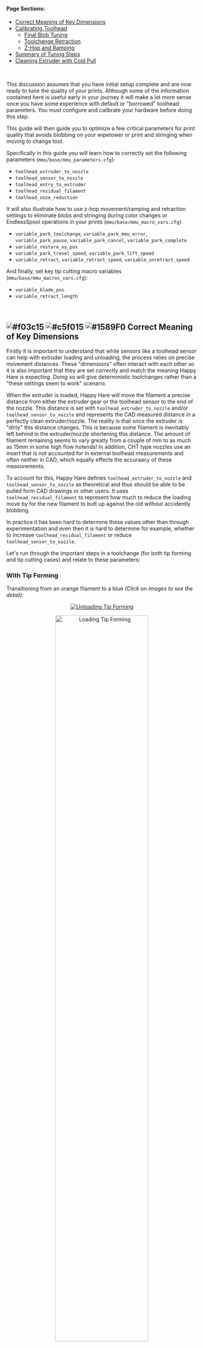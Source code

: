 #### Page Sections:
- [Correct Meaning of Key Dimensions](#---correct-meaning-of-key-dimensions)
- [Calibrating Toolhead](#---calibrating-toolhead)
  - [Final Blob Tuning](#---final-blob-tuning---toolhead_ooze_reduction)
  - [Toolchange Retraction](#---tool-change-retraction)
  - [Z-Hop and Ramping](#---z-hop-and-ramping)
- [Summary of Tuning Steps](#---summary-of-tuning-steps)
- [Cleaning Extruder with Cold Pull](#---cleaning-extruder-with-a-cold-pull)

<br>

This discussion assumes that you have initial setup complete and are now ready to tune the quality of your prints. Although some of the information contained here is useful early in your journey it will make a lot more sense once you have some experience with default or "borrowed" toolhead parameters. You *must* configure and calibrate your hardware before doing this step.

This guide will then guide you to optimize a few critical parameters for print quality that avoids blobbing on your wipetower or print and stringing when moving to change tool.

Specifically in this guide you will learn how to correctly set the following parameters (`mmu/base/mmu_parameters.cfg`):
- `toolhead_extruder_to_nozzle`
- `toolhead_sensor_to_nozzle`
- `toolhead_entry_to_extruder`
- `toolhead_residual_filament`
- `toolhead_ooze_reduction`

It will also illustrate how to use z-hop movement/ramping and retraction settings to eliminate blobs and stringing during color changes or EndlessSpool operations in your prints (`mmu/base/mmu_macro_vars.cfg`):
- `variable_park_toolchange`, `variable_park_mmu_error`, `variable_park_pause`, `variable_park_cancel`, `variable_park_complete`
- `variable_restore_xy_pos`
- `variable_park_travel_speed`, `variable_park_lift_speed`
- `variable_retract`, `variable_retract_speed`, `variable_unretract_speed`

And finally, set key tip cutting macro variables (`mmu/base/mmu_macros_vars.cfg`):
- `variable_blade_pos`
- `variable_retract_length`

<br>

## ![#f03c15](assets/f03c15.png) ![#c5f015](assets/c5f015.png) ![#1589F0](assets/1589F0.png) Correct Meaning of Key Dimensions

Firstly it is important to understand that while sensors like a toolhead sensor can help with extruder loading and unloading, the process relies on precise movement distances. These "dimensions" often interact with each other so it is also important that they are set correctly and match the meaning Happy Hare is expecting. Doing so will give deterministic toolchanges rather than a "these settings seem to work" scenario.

When the extruder is loaded, Happy Hare will move the filament a precise distance from either the extruder gear or the toolhead sensor to the end of the nozzle. This distance is set with `toolhead_extruder_to_nozzle` and/or `toolhead_sensor_to_nozzle` and represents the CAD measured distance in a perfectly clean extruder/nozzle. The reality is that once the extruder is "dirty" this distance changes. This is because some filament is inevitably left behind in the extruder/nozzle shortening this distance. The amount of filament remaining seems to vary greatly from a couple of mm to as much as 15mm in some high flow hotends! In addition, CHT type nozzles use an insert that is not accounted for in external toolhead measurements and often neither in CAD, which equally effects the accuraacy of these measurements. 

To account for this, Happy Hare defines `toolhead_extruder_to_nozzle` and `toolhead_sensor_to_nozzle` as theoretical and thus should be able to be pulled form CAD drawings or other users. It uses `toolhead_residual_filament` to represent how much to reduce the loading move by for the new filament to butt up against the old without accidently blobbing.

In practice it has been hard to determine these values other than through experimentation and even then it is hard to determine for example, whether to increase `toolhead_residual_filament` or reduce `toolhead_sensor_to_nozzle`.

Let's run through the important steps in a toolchange (for both tip forming and tip cutting cases) and relate to these parameters:

### With Tip Forming

Transitioning from an orange filament to a blue _(Click on images to see the detail)_:

<p align="center"><a href="https://github.com/Enraged-Rabbit-Community/ERCF_v2/blob/master/Documentation/assets/Unloading_Tip_Forming.png"><img src="https://github.com/Enraged-Rabbit-Community/ERCF_v2/blob/master/Documentation/assets/Unloading_Tip_Forming.png" alt="Unloading Tip Forming"></a></p>
<p align="center"><a href="https://github.com/Enraged-Rabbit-Community/ERCF_v2/blob/master/Documentation/assets/Loading_Tip_Forming.png"><img src="https://github.com/Enraged-Rabbit-Community/ERCF_v2/blob/master/Documentation/assets/Loading_Tip_Forming.png" alt="Loading Tip Forming" width="70%"></a></p>

<br>

### With Toolhead Tip Cutting

With toolhead tip cutting the procedure is a little more complex and introduces two additional macro variables (defined in `mmu_macro_vars.cfg` that configure the tip cutting logic):

<p align="center"><a href="https://github.com/Enraged-Rabbit-Community/ERCF_v2/blob/master/Documentation/assets/Unloading_Tip_Cutting.png"><img src="https://github.com/Enraged-Rabbit-Community/ERCF_v2/blob/master/Documentation/assets/Unloading_Tip_Cutting.png" alt="Unloading Tip Cutting"></a></p>
<p align="center"><a href="https://github.com/Enraged-Rabbit-Community/ERCF_v2/blob/master/Documentation/assets/Loading_Tip_Cutting.png"><img src="https://github.com/Enraged-Rabbit-Community/ERCF_v2/blob/master/Documentation/assets/Loading_Tip_Cutting.png" alt="Loading Tip Cutting" width="70%"></a></p>

Note that the cut piece of filament remaining and the residual filament are automatically accounted for by Happy Hare so long as you have configured the parameters exactly as defined in this illustration.

> [!TIP] 
> The printer variable `printer.mmu.extruder_filament_remaining` contains the total length of filament left in the extruder combining both the `toolhead_residual_filament` and length of any cut tip.<br>
> Related is the printer variable `printer.mmu.toolchange_purge_volume` that calculates the total volume of filament to be purged by summing both the slicer tool map purge volume and the volume of this remaining material.

<br>

> [!IMPORTANT]  
> 1. The really important reference point is the internal nozzle "shoulder". This is considered the 0mm reference point for most parameters. For CHT nozzle this will be further away from the tip than regular nozzles.
> 2. You can see how the `toolhead_XXX_to_nozzle` settings and `toolhead_residual_filament` are related, so while you can tune the former and ignore latter, it is recommended you use them correctly so that Happy Hare is able to control the filament movement when loading and unloading the toolhead and correctly influence purge volumes.
> 3. `toolhead_residual_filament` is dependent on your extruder and nozzle. High flow and CHT systems generally have a much higher value i.e. more residual filament left over in the extruder) than regular ones.

<br>

## ![#f03c15](assets/f03c15.png) ![#c5f015](assets/c5f015.png) ![#1589F0](assets/1589F0.png) Calibrating Toolhead

Ok, now you know what the correct meaning of the dimensions are the next question is how to discover them for your setup. For everything other than `toolhead_residual_filament` it is possible to use accurate CAD models to measure them (remember to use the internal shoulder in the nozzle). This can be a challenge if using a CHT nozzle as shown below.

<p align="center"><a href="https://github.com/Enraged-Rabbit-Community/ERCF_v2/blob/master/Documentation/assets/CHT_Cutaway.png"><img src="https://github.com/Enraged-Rabbit-Community/ERCF_v2/blob/master/Documentation/assets/CHT_Cutaway.png" alt="CHT Cutaway" width="40%"></a></p>

If you have a toolhead sensor there is now an automated way to measure! If not, then you can refer to this wiki in the future, where we will aim to collate verified measurements for common toolhead combinations and once you have those set, you can experiment to discover the correct `toolhead_residual_filament` setting.

If you have a toolhead sensor continue reading below.

Now Happy Hare can help with a new `MMU_CALIBRATE_TOOLHEAD` command.

<br>

### ✅ Step 1: Perform a cold pull to empty your nozzle

This process requires you to start with a CLEAN (as in empty) extruder and nozzle. To do this you need to perform a cold pull. During this operation, you warm up the extruder, purge some filament, then let the nozzle cool. At the right temperature and using a bit of force you manually pull the filament out pulling with it all the old residue as well as any carbon deposits. This is something that most of you probably already know how to do, but for those that need help, or want a more convenient way to perform it you can run the supplied `MMU_COLD_PULL` macro and follow the directions displayed in the console. This is documented [later in this page](#---cleaning-extruder-with-a-cold-pull).

<br>

### ✅ Step 2: Calibrate the empty toolhead dimensions

If you have removed the Bowden tube, reattach it to the toolhead, and prepare the MMU bu selecting the gate you with to use. Ensure filament is available and parked at the gate but don't load the extruder yet.

Then run:

> MMU\_CALIBRATE\_TOOLHEAD CLEAN=1

(optionally add `SAVE=0`)

This will perform a number of probing moves with a cold extruder and report back the empty toolhead parameters. For example:

```
Reminder:
1) 'CLEAN=1' with clean extruder for: toolhead_extruder_to_nozzle, toolhead_sensor_to_nozzle (and toolhead_entry_to_extruder)
2) No flags with dirty extruder (no cut tip) for: toolhead_residual_filament (and toolhead_entry_to_extruder)
3) 'CUT=1' holding blade in for: variable_blade_pos
Desired gate should be selected but the filament unloaded

Modifying MMU gear stepper run current to 40% for collision detection
Run Current: 0.21A Hold Current: 0.09A
Restoring MMU gear stepper run current to 100% configured
Run Current: 0.49A Hold Current: 0.09A
Measuring clean toolhead dimensions after cold pull...
Measured toolhead_sensor_to_nozzle: 62.1
Measured toolhead_extruder_to_nozzle: 70.6
Measured toolhead_entry_to_extruder: 7.9
-----------------------------------
Calibration Results (clean nozzle):
> toolhead_extruder_to_nozzle: 70.6 (currently: 70.0)
> toolhead_sensor_to_nozzle: 62.1 (currently: 62.0)
> toolhead_entry_to_extruder: 7.9 (currently: 8.5)
-----------------------------------
New toolhead calibration active until restart. Update mmu_parameters.cfg to persist settings
```

Assuming you didn't run with the `SAVE=0` option this will temporarily adjust your toolhead parameters, but it will not save them in the configuration files.

> [!TIP]  
> 1. You must note these down and manually update `mmu_parameters.cfg` for them to persist across a restart. Do this once you have finished the complete calibration guide on this page.
> 2. If you want to validate your results, you can run the process again before the next step. You can add the `SAVE=0` parameter to skip updating those variables. Just be mindful that the filament will grind a little in the gears and extruder, so make sure you eject the filament fully from you MMU, cut the used portion and try with a new filament segment again.
> 3. If you have a filament tension/compression sensor like Belay installed on your bowden path, make sure you "lock" it in place so it doesn't move. It is important that the filament path length stays static throughout the calibration process. You can either remove it and install a coupler or simply hold it firmely in its fully extended position when the calibration commands are run.

<table>
<tr>
<td>

Because the extruder was empty we were able to establish the position of the internal nozzle shoulder as well (almost magically) the `toolhead_extruder_to_nozzle`, `toolhead_sensor_nozzle` and `toolhead_entry_to_extruder` distances.

</td>
<td width=30%>
<a href="https://github.com/Enraged-Rabbit-Community/ERCF_v2/blob/master/Documentation/assets/Probe_Nozzle_Shoulder.png"><img src="https://github.com/Enraged-Rabbit-Community/ERCF_v2/blob/master/Documentation/assets/Probe_Nozzle_Shoulder.png" alt="Probe Nozzle Shoulder"></a>
</td>
</tr>
</table>

<br>

### ✅ Step 3: Load (dirty) the nozzle with filament

During this operation we will load filament all the way to the end of the nozzle tip and extrude some. We will then unload the extruder simulating the amount of molten filament that will be left over inside the nozzle tip when filament is ejected.

As the previous step may have ground your filament a little, make sure you unload your filament from the MMU, remove it, cut any used parts and re-insert at the gate. This will ensure you start this step with a fresh piece of the same filament, improving the accuracy of your results.

#### If you are using tip forming:

Heat up your extruder to your filament print temperature , and run the load and unload filament macros as below:
1. `MMU_LOAD` or `Tx`
2. Manually extrude some filament using the printer’s web interface
3. `MMU_UNLOAD`
4. Switch off your nozzle heater (set the nozzle temperature to 0°C)

#### If you are using tip cutting:
As the tip cutting operation would normally leave additional filament in the toolhead that we don’t want, the dirtying of the extruder is slightly different to the above and avoids the actual cutting action:
1. `MMU_LOAD` or `Tx`
2. Manually extrude some filament using the printer’s web interface
3. `MMU_UNLOAD SKIP_TIP=1` (notice the option)
5. Switch off your nozzle heater (set the nozzle temperature to 0°C)

<br>

### ✅ Step 4: Calibrate residual filament (with dirty nozzle)

Now that the nozzle is “dirty” and simulating the left over material after a filament ejection, it is time to calibrate the residual filament parameter.

To do this, run the below command, with no arguments.

> MMU\_CALIBRATE\_TOOLHEAD
```
...blah blah blah...
-----------------------------------
Calibration Results (dirty nozzle):
> toolhead_residual_filament: 3.0 (currently: 3.4)
-----------------------------------
New calibrated ooze reduction active until restart. Update mmu_parameters.cfg to persist
```

> [!TIP]  
> 1. You can run a dirty calibration as often as you like and to see if it differs with different filament types, changes you make to your tip forming macro, etc.
> 2. Just be mindful that filament will grind a little in the gears & the extruder, so make sure you eject the filament fully from your MMU, cut the used portion and try with a new filament segment again.
> 3. If you are curious, you can also use it as a trick way to measure the "filament_remaining" after tip cutting, validating that you are not cutting molten filament. Just remember to use the SAVE=0 option because you DON'T want to `toolhead_residual_filament` to include the cut piece of filament!
> 4. Again you can use the optional command SAVE=0 to skip saving the results in memory. 
> 5. If you don’t have a filament cutter, the calibration process is done. Make sure you note down the above measurements and update them together with the ones from the first step in your `mmu_parameters.cfg` file. If you do have a filament cutter, make sure you follow step 4 below.  
> 6. If you have a belay sensor (filament tension/compression sensor) installed on your Bowden path, make sure you “lock” it in place so it doesn’t move. It is important that the filament path length stays static throughout the calibration process. You can either remove it and install a coupler or simply hold it firmly in its fully extended position when the calibration commands are run.

> [!IMPORTANT] 
> Remember, that the calibrated `toolhead_residual_filament` is your starting point. You can still fine tune the reduction in loading length according to what you see happening with the wipetower with and actual print. See [Tip Forming and Purging](https://github.com/moggieuk/Happy-Hare/wiki/Tip-Forming-and-Purging#tuning-toolhead_ooze_reduction) for details on what to look for and how to use `toolhead_ooze_reduction` as the final parameter to tweak load volume. But a word of warning, this should be the very last step and should only be a very small adjustment to optimize blobbing and oozing during tool loading.

<table>
<tr>
<td>

Again referring back to the earlier illustrations, the difference between the clean reading and the dirty one is what `toolhead_residual_filament` compensates for and represents the residual filament that is always left behind in the extruder. The command will also measure the `toolhead_entry_to_extruder` variable but these should be similar (as in less than 1mm difference) between the two runs. If this is substantially different, you can re-run the calibration routine as the measurement was probably not accurate enough the first time.

</td>
<td width=30%>
<a href="https://github.com/Enraged-Rabbit-Community/ERCF_v2/blob/master/Documentation/assets/Probe_Filament_Remains.png"><img src="https://github.com/Enraged-Rabbit-Community/ERCF_v2/blob/master/Documentation/assets/Probe_Filament_Remains.png" alt="Probe Filament Remains"></a>
</td>
</tr>
</table>

<br>

### ✅ Step 5: Calibrate toolhead cutting macro variables (if using a filament cutter)

If you have a toolhead cutter, you must now calibrate the blade cutting position `variable_blade_pos` and set the `variable_retract_length`. Because the other toolhead dimensions are now different from your original settings, the blade position will most likely also need to be calibrated correctly. 

These variables control the amount of cut filament left in the extruder after the cut operation, so they need to be correct to avoid oozing when loading the toolhead after a cut move.

To calibrate the above:
1. Run `MMU_LOAD` or `Tx` to load filament in your extruder
2. Switch off the nozzle heating element (set nozzle temperature to 0) and wait for it to cool down.
3. Manually press the cut lever a couple of times to ensure the filament is cleanly cut. 
4. After you have cut the filament, unload/eject without further tip forming by running `MMU_UNLOAD SKIP_TIP=1` (did you notice the skip tip option?)
5. With the filament unloaded and parked in the MMU and a cold nozzle, run `MMU_CALIBRATE_TOOLHEAD CUT=1`

> [!TIP]  
> TIME SAVER: Rather than loading, cutting and cooling you can simply (with the extruder unloaded) press and HOLD the cutter blade in the closed postion. STAY in this position until the calibration is complete. Note that the measurement will be shorter by one blade thickness, so add 0.5mm to the reported distance.

> MMU\_CALIBRATE\_TOOLHEAD CUT=1
```
...blah blah blah...
-----------------------------------
Calibration Results (cut tip):
> variable_blade_pos: 36.2 (currently: 37.5)
> variable_retract_length: 5.0-36.2, recommend: 32.2 (currently: 32.5)
-----------------------------------
New calibrated variables active until restart. Update mmu_macro_vars.cfg to persist
```

> [!TIP]  
> The larger the `variable_retract_length` the less additional purge is necessary to clean out the prior color. However, if you get too aggressive you may experience clogs because you are cutting a hot part of the filament. Experience has shown that about 5mm shorter than the blade position (i.e. 5mm cut length) is about as good as you can get. If you do still run into clogging issues, shorten the `variable_retract_length` value.

Again if you are using a filament tension/compression sensor, make sure you lock it in place for the duration of the calibration moves.

<table>
<tr>
<td>

Referencing earlier illustrations, the blade position `variable_blade_pos` can thus be established and a range of sensible values for `variable_retract_length` is recommended.

</td>
<td width=30%>
<a href="https://github.com/Enraged-Rabbit-Community/ERCF_v2/blob/master/Documentation/assets/Probe_Cut_Remains.png"><img src="https://github.com/Enraged-Rabbit-Community/ERCF_v2/blob/master/Documentation/assets/Probe_Cut_Remains.png" alt="Probe Cut Remains"></a>
</td>
</tr>
</table>


<br>

### Summary of MMU\_CALIBRATE\_TOOLHEAD options

  | Order | Option | Description |
  | ----- |------ | ----------- |
  | 1 | `CLEAN=1` | This will calibrate `toolhead_extruder_to_nozzle`, `toolhead_sensor_to_nozzle`, `toolhead_entry_to_extruder` and MUST be run on clean extruder after cold-pull | 
  | 2 | _none_ | This will calibrate `toolhead_residual_filament` and should be run with a dirty extruder where tip has been formed for filament retracted from extruder. It must not be run after tip cutting |
  | 3 | `CUT=1` | This will calibrate `variable_blade_pos` and suggest `variable_retract_length` for the tip cutting macro. This MUST be run after loading the extruder and manually cutting the filament and running `MMU_UNLOAD SKIP_TIP=1` to unload without re-running the tip cutting macro |

<br>

With the toolhead now properly configured you should experience better basic loading and uploading with reduction of blobbing and thus stringing. However, there is more... 

<br>

## ![#f03c15](assets/f03c15.png) ![#c5f015](assets/c5f015.png) ![#1589F0](assets/1589F0.png) Final blob tuning - `toolhead_ooze_reduction`

Incorrect toolhead dimensions contribute most to blobbing problems, but even when perfect, blobbing can still occur when the toolhead is loaded. The reason might be air pockets or similar in the extruder or a slight variation in the `toolhead_residual_filament`. Therefore once the toolhead is properly calibrated (with likely fixed values), there is one tuning parameter left. 

This parameter `toolhead_ooze_reduction` should start with a value of 0. It can be tuned to further reduce the extruder loading length to completely eliminate blobs on the wipetower. A positive value will DECREASE the load length by that number of mm. Typically a few mm is all that is required and if you find yourself needing more, check your `toolhead_residual_filament` value. Technically this value can be slightly negative - the effect would be to INCREASE the loading length.

The best way to tune this is while actually printing (it can be altered dynamically during a print with `MMU_TEST_CONFIG`). Refer to this [Tip Forming and Purging](https://github.com/moggieuk/Happy-Hare/wiki/Tip-Forming-and-Purging#tuning-toolhead_ooze_reduction) page for more details.

<br>

## ![#f03c15](assets/f03c15.png) ![#c5f015](assets/c5f015.png) ![#1589F0](assets/1589F0.png) Tool change retraction

Just like when printing, it is usually necessary to relax the pressure in the extruder prior to a travel move to prevent the slow oozing that would otherwise occur. 

This is where the `retraction` setting comes in. It is set to the filament retraction distance that will be applied immediately before the z-hop move and any travel movements during the toolchange. All the supplied macros will understand this setting and compensate for this accordingly. Generally 2-3mm of retraction will minimize oozing although it might be a little higher on high flow systems.

At the end of the toolchange process and immediately following the reversal of the z-hop move, the un-retract will occur to correctly pressurise the extruder again. In this manner the extruder is never fully loaded during travel moves and thus oozing is minimized.

The retraction and un-retraction speed is set with the related `variable_retract_speed` and `variable_unretract_speed` variables and can thus be set independently (often faster) than your general extruder load/unload speeds.

> [!NOTE]  
> The retraction settings are configured in the MOVEMENT section of `mmu_macro_vars.cfg` and can be specified independently for different operations including toolchange, print complete, pause, cancel, etc. See this section in [Toolchange Movement](https://github.com/moggieuk/Happy-Hare/wiki/Toolchange-Movement#---overview-of-toolhead-parking-movement) for more details.

<br>

## ![#f03c15](assets/f03c15.png) ![#c5f015](assets/c5f015.png) ![#1589F0](assets/1589F0.png) Z-Hop and Ramping

When a toolchange occurs, it is preferable to move the toolhead away from the print so the hot nozzle isn't left on the print causing marks. 

However, such travel moves can graze the top of the print. This is mitigated by performing a z-hop move (i.e. raising the toolhead) before travelling. The height of the z-hop move is controlled by the `z_hop` parameter in the toolhead parking and movement section of `mmu_macro_vars.cfg`. It is performed immediately after the toolchange retraction (also specified in the same parking and movement section), with usually 1mm being plenty to stay clear of the print.

Despite the retraction and upward movement many filaments will still have a tendency to "string" because a straight up retraction move pulls viscous filament from the nozzle. 

To minimize stringing during the zhop move, what is needed is a much larger toolhead movement in the XY plane to "break the strings". This is controlled by the `z_hop_ramp` setting, which is the length of the horizontal move performed together with the vertical z hop move (`z_hop_height`). 

This ramped z-hop move essentially allows for a fast travel move of a greater distance than vertical movements which are generally much slower and shorter than horizontal. 

To ensure the toolhead does not go out of the print plate “bounds”, the horizontal movement component will be performed towards the center of the build plate.

For full details on how to setup parking and thus define z-hop and retraction movements, read [Toolchange Movement](https://github.com/moggieuk/Happy-Hare/wiki/Toolchange-Movement) page.

<br>

## ![#f03c15](assets/f03c15.png) ![#c5f015](assets/c5f015.png) ![#1589F0](assets/1589F0.png) Summary of Tuning Steps

Proceed in this order:<br>
1. MMU_CALIBRATE_TOOLHEAD settings are defined in `mmu_parameters.cfg`
2. toolhead_ooze_reduction is defined in `mmu_parameters.cfg`
3. PARKING_MOVEMENT_SETUP is defined in MOVEMENT section of `mmu_macro_vars.cfg`

```mermaid
stateDiagram-v2
    MMU_Operational --> MMU_CALIBRATE_TOOLHEAD
    state MMU_CALIBRATE_TOOLHEAD { 
        direction LR
        toolhead_XXX_to_nozzle --> toolhead_entry_to_extruder
        toolhead_entry_to_extruder --> toolhead_residual_filament
    }
    MMU_CALIBRATE_TOOLHEAD --> toolhead_ooze_reduction
    toolhead_ooze_reduction --> PARKING_MOVEMENT_SETUP
    state PARKING_MOVEMENT_SETUP {
        direction LR
        retraction --> z_hop
        z_hop --> z_hop_ramp
    }
```

<br>

## ![#f03c15](assets/f03c15.png) ![#c5f015](assets/c5f015.png) ![#1589F0](assets/1589F0.png) Cleaning Extruder with a "Cold-Pull"

The cold pull method to clean your extruder is one of the most useful things to be in your bag of printer maintenance tricks! 

Generally, it is a great way to clean carbon deposits that build up over time and can result in under extrusion or dark spots in your prints. 

For this guide, we are using it to empty the nozzle and prepare it for accurate toolhead dimension measurements. However, feel free to use it as part of your periodic nozzle cleaning too!

### Manual Cold Pull Procedure
1. Move toolhead to a convenient location, often the front middle of your build plate and at least 20mm above
2. Detach the Bowden tube from the toolhead
3. Open the extruder latch and manually load a 250mm piece of filament all the way in to the nozzle. Then close the extruder latch.
4. Extrude at least 20mm-30mm of filament or until it comes out the same color as your loaded filament.
5. Turn of the nozzle heater and wait for the nozzle to cool down
6. Keep the nozzle completely full by occasionally extruding 1-2mm of filament while the nozzle is still reasonably hot for your filament
7. Heat the extruder back to the cold pull temperature
8. At this point, pull the filament quite firmly and evenly out of the extruder in a vertical direction
9. Inspect the tip to see if it has been successful

### Using MMU\_COLD\_PULL macro
To help with the process Happy Hare includes a special macro that will guide you through the process and can also run it for you in a fully automated manner. To run it:

1. Move the toolhead to a convenient location, often the front middle of your build plate and at least 20mm above
2. Detach the bowden tube from toolhead
3. Open the extruder latch and manually load a 250mm piece of filament all the way in to the nozzle. Then close the extruder latch.
4. Run `MMU_COLD_PULL MATERIAL=nylon|pla|abs|petg`. Optionally you can add temperature overrides e.g. `PULL_TEMP=xxx` (see [Command Reference](https://github.com/moggieuk/Happy-Hare/wiki/Command-Reference#---calibration) for details) to better suite your material (see [table of defaults](#default-mmu_cold_pull-temperatures-for-different-materials) below)
5. Be ready to pull at the right time! You will be given a little warning but it is important to pull at the correct temperature when the filament is still slightly pliable. 
6. Pull directly upwards with a consistent firm pull. The extruder stepper will also spin to aid the pull. If you want to do the pull manually, unlatch the extruder and pull. Note: some extruders (like the Galileo 2) have enough grip and torque to do this without assistance, although the manual approach allows you to "feel" the correct pull speed.

> MMU\_COLD\_PULL MATERIAL=pla
```yml
Cold Pull with pull_temp=120°C, hot_temp=250°C, min_extrude_temp=160°C, cold_temp=45°C
Heating extruder to 250°C
Cleaning nozzle tip with 25mm of filament
Allowing extruder to cool...
Stuffing nozzle at 250°C
Stuffing nozzle at 240°C
Stuffing nozzle at 230°C
Stuffing nozzle at 220°C
Stuffing nozzle at 210°C
Stuffing nozzle at 200°C
Stuffing nozzle at 190°C
Stuffing nozzle at 180°C
Stuffing nozzle at 170°C
Waiting for extruder to completely cool to 45°C...
Nozzle at 150°C
Nozzle at 140°C
Nozzle at 130°C
Nozzle at 120°C
Nozzle at 110°C
Nozzle at 100°C
Nozzle at 90°C
Nozzle at 80°C
Nozzle at 70°C
Nozzle at 60°C
Nozzle at 50°C
Re-warming extruder to 100°C
Get ready to pull...
>>>>> PULL NOW <<<<<
Cold pull is successful if you can see the shape of the nozzle at the filament end
```

**How do you know if the cold pull was successful?** The pulled end of the filament should like one of the pictures below. You need to be able to see the impression of the nozzle at the tip of the pulled filament. On regular nozzles it should look similar to the image on the left, while with CHT nozzles similar to the image on the right. Note that the author of that picture (@igiannakas) should be commended for an excellent result because CHT nozzles require the pull at exactly the right temperature and a bit of luck!

<p align="center"><img src="https://github.com/Enraged-Rabbit-Community/ERCF_v2/blob/master/Documentation/assets/Cold_Pull_Normal_Example.png" alt="Cold Pull Normal" width="40%"> <img src="https://github.com/Enraged-Rabbit-Community/ERCF_v2/blob/master/Documentation/assets/Cold_Pull_CHT_Example.png" alt="Cold Pull Normal" width="40%"></p>

It may take a few pulls to get suitable results...

> [!TIP]  
> - Some materials are better than others for cleaning with nylon often being found to be the best. PLA is also good. PTEG and ABS can be used but often stretch and snap rather than pulling with sufficient force. The cold pulling temperature will be different with each material type so you may need to experiment.
> - You may need to repeat the process if the purpose is to completely clean your nozzle of carbon rather than just prepare for calibration
> - Feedback is that clear filament may be the strongest. Avoid filaments with strong pigmentation.

### Default `MMU_COLD_PULL` temperatures for different materials

 | Material | hot_temp | cold_temp | pull_temp | min_extrude_temp | Suitability |
 | -------- | -------- | --------- | --------- | ---------------- | ----------- |
 | NYLON    | 260      | 50        | 120       | 190              | Best        |
 | PLA      | 250      | 42        | 100       | 160              | Good        |
 | ABS      | 255      | 50        | 120       | 190              | Ok          |
 | PETG     | 250      | 42        | 100       | 180              | Ok          |

The `min_extrude_temp` is the temperature above which `MMU_COLD_PULL` will keep the nozzle pressurised with filament to ensure it is completely full.

Good luck!


### ERCF Setup Steps:
- [Flashing Your Local MCU](https://github.com/Enraged-Rabbit-Community/ERCF_v2/blob/master/Documentation/Flashing-Local-MCU.md)
- [Installing Happy Hare](https://github.com/Enraged-Rabbit-Community/ERCF_v2/blob/master/Documentation/Installing-Happy-Hare.md)
- [Happy Hare Configuration](https://github.com/Enraged-Rabbit-Community/ERCF_v2/blob/master/Documentation/Happy-Hare-Configuration.md)
- [Hardware Configuration Checks](https://github.com/Enraged-Rabbit-Community/ERCF_v2/blob/master/Documentation/Hardware-configuration-checks.md)
- [Hardware Calibration](https://github.com/Enraged-Rabbit-Community/ERCF_v2/blob/master/Documentation/Hardware-Calibration.md)
- Toolhead Distances
- [Installing KlipperScreen Happy Hare](https://github.com/Enraged-Rabbit-Community/ERCF_v2/blob/master/Documentation/Installing-KlipperScreen.md)
- [Slicer Setup](https://github.com/Enraged-Rabbit-Community/ERCF_v2/blob/master/Documentation/Slicer-Setup.md)
- [Further Mods to Consider](https://github.com/Enraged-Rabbit-Community/ERCF_v2/blob/master/Documentation/Further-Mods.md)

#### Even more Happy Hare info can be found at:
- [Happy Hare Wiki](https://github.com/moggieuk/Happy-Hare/wiki)